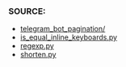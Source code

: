 ### SOURCE:
 * [telegram_bot_pagination/](https://github.com/ksinn/python-telegram-bot-pagination)
 * [is_equal_inline_keyboards.py](https://github.com/gil9red/telegram__farguscovers_bot/blob/4908e302090db5539205e7b3114595194745c867/bot/common.py#L63-L75)
 * [regexp.py](https://github.com/gil9red/telegram_bot__gamebook/blob/7b7399c83ae6249da9dc92ea5dc475cc0565edc0/bot/regexp.py#L22)
 * [shorten.py](https://github.com/gil9red/SimplePyScripts/blob/cd5bf42742b2de4706a82aecb00e20ca0f043f8e/shorten.py)
